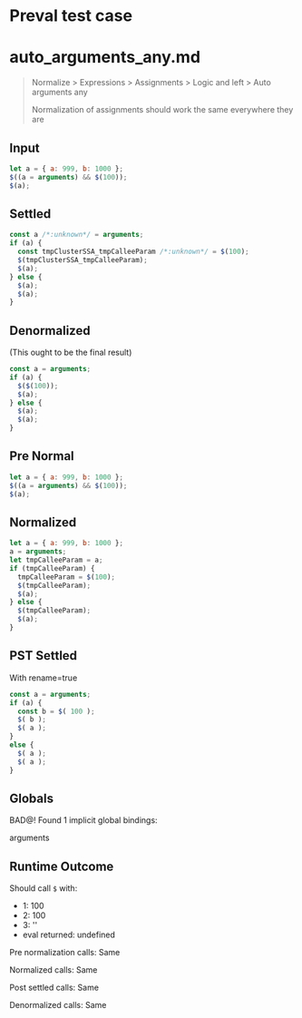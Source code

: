 # Preval test case

# auto_arguments_any.md

> Normalize > Expressions > Assignments > Logic and left > Auto arguments any
>
> Normalization of assignments should work the same everywhere they are

## Input

`````js filename=intro
let a = { a: 999, b: 1000 };
$((a = arguments) && $(100));
$(a);
`````

## Settled


`````js filename=intro
const a /*:unknown*/ = arguments;
if (a) {
  const tmpClusterSSA_tmpCalleeParam /*:unknown*/ = $(100);
  $(tmpClusterSSA_tmpCalleeParam);
  $(a);
} else {
  $(a);
  $(a);
}
`````

## Denormalized
(This ought to be the final result)

`````js filename=intro
const a = arguments;
if (a) {
  $($(100));
  $(a);
} else {
  $(a);
  $(a);
}
`````

## Pre Normal


`````js filename=intro
let a = { a: 999, b: 1000 };
$((a = arguments) && $(100));
$(a);
`````

## Normalized


`````js filename=intro
let a = { a: 999, b: 1000 };
a = arguments;
let tmpCalleeParam = a;
if (tmpCalleeParam) {
  tmpCalleeParam = $(100);
  $(tmpCalleeParam);
  $(a);
} else {
  $(tmpCalleeParam);
  $(a);
}
`````

## PST Settled
With rename=true

`````js filename=intro
const a = arguments;
if (a) {
  const b = $( 100 );
  $( b );
  $( a );
}
else {
  $( a );
  $( a );
}
`````

## Globals

BAD@! Found 1 implicit global bindings:

arguments

## Runtime Outcome

Should call `$` with:
 - 1: 100
 - 2: 100
 - 3: '<Global Arguments>'
 - eval returned: undefined

Pre normalization calls: Same

Normalized calls: Same

Post settled calls: Same

Denormalized calls: Same
